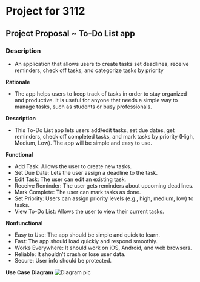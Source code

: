 # Project for 3112

## Project Proposal ~ To-Do List app

### Description
- An application that allows users to create tasks set deadlines, receive reminders, check off tasks, and categorize tasks by priority

**Rationale**
- The app helps users to keep track of tasks in order to stay organized and productive. It is useful for anyone that needs a simple way to manage tasks, such as students or busy professionals.

**Description**
- This To-Do List app lets users add/edit tasks, set due dates, get reminders, check off completed tasks, and mark tasks by priority (High, Medium, Low). The app will be simple and easy to use.


**Functional**
  - Add Task: Allows the user to create new tasks.
  - Set Due Date: Lets the user assign a deadline to the task.
  - Edit Task: The user can edit an existing task.
  - Receive Reminder: The user gets reminders about upcoming deadlines.
  - Mark Complete: The user can mark tasks as done.
  - Set Priority: Users can assign priority levels (e.g., high, medium, low) to tasks.
  -  View To-Do List: Allows the user to view their current tasks.


**Nonfunctional**
  - Easy to Use: The app should be simple and quick to learn.
  - Fast: The app should load quickly and respond smoothly.
  - Works Everywhere: It should work on iOS, Android, and web browsers.
  - Reliable: It shouldn’t crash or lose user data.
  - Secure: User info should be protected.


**Use Case Diagram**
![Diagram pic]([github/docs/blob/main/usecasediagram.jpg](https://github.com/brinyavalos/ToDoApp/blob/main/usecasediagram.jpg))
